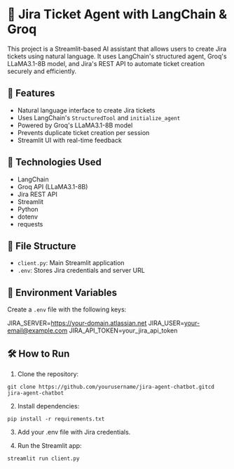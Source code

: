 # 🤖 Jira Ticket Agent with LangChain & Groq

This project is a Streamlit-based AI assistant that allows users to create Jira tickets using natural language. It uses LangChain's structured agent, Groq's LLaMA3.1-8B model, and Jira's REST API to automate ticket creation securely and efficiently.

## 🚀 Features

- Natural language interface to create Jira tickets
- Uses LangChain's `StructuredTool` and `initialize_agent`
- Powered by Groq's LLaMA3.1-8B model
- Prevents duplicate ticket creation per session
- Streamlit UI with real-time feedback

## 🧠 Technologies Used

- LangChain
- Groq API (LLaMA3.1-8B)
- Jira REST API
- Streamlit
- Python
- dotenv
- requests

## 📁 File Structure

- `client.py`: Main Streamlit application
- `.env`: Stores Jira credentials and server URL

## 🔐 Environment Variables

Create a `.env` file with the following keys:

JIRA_SERVER=https://your-domain.atlassian.net
JIRA_USER=your-email@example.com
JIRA_API_TOKEN=your_jira_api_token

## 🛠️ How to Run

1. Clone the repository:
```
git clone https://github.com/yourusername/jira-agent-chatbot.gitcd jira-agent-chatbot
```
2. Install dependencies:

```
pip install -r requirements.txt
```

3. Add your .env file with Jira credentials.


4. Run the Streamlit app:
```
streamlit run client.py
```
